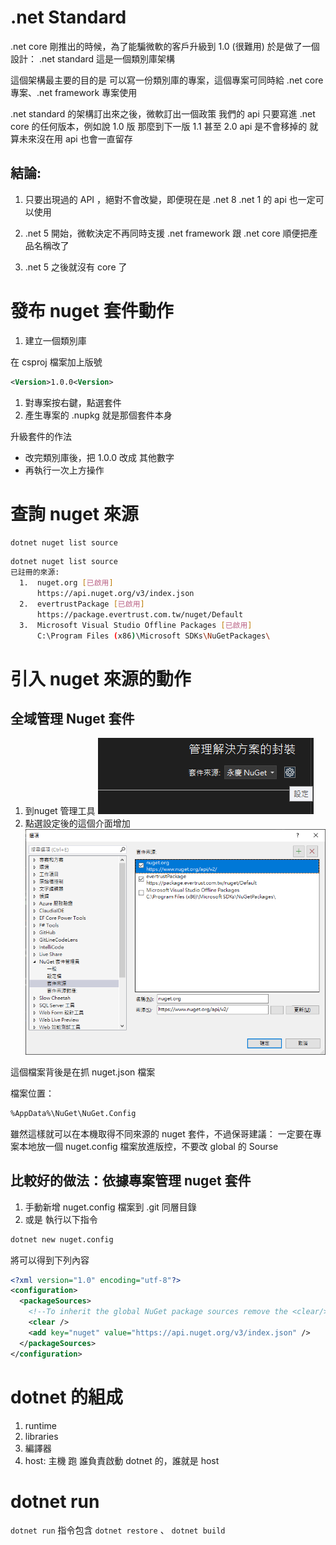 # .net Standard

.net core 剛推出的時候，為了能騙微軟的客戶升級到 1.0 (很難用)
於是做了一個設計： .net standard
這是一個類別庫架構 

這個架構最主要的目的是
可以寫一份類別庫的專案，這個專案可同時給 .net core 專案、.net framework 專案使用

 .net standard 的架構訂出來之後，微軟訂出一個政策
 我們的 api 只要寫進 .net core 的任何版本，例如說 1.0 版
 那麼到下一版 1.1  甚至 2.0 
 api 是不會移掉的
 就算未來沒在用
api 也會一直留存

## 結論:
1. 只要出現過的 API ，絕對不會改變，即便現在是 .net 8 
.net 1 的 api 也一定可以使用


2. .net 5 開始，微軟決定不再同時支援 .net framework 跟 .net core
順便把產品名稱改了

3. .net 5 之後就沒有 core 了



# 發布 nuget 套件動作

1. 建立一個類別庫

在 csproj 檔案加上版號

```xml
<Version>1.0.0<Version>
```
1. 對專案按右鍵，點選套件
2. 產生專案的 .nupkg 就是那個套件本身


升級套件的作法
- 改完類別庫後，把 <Version>1.0.0<Version> 改成 其他數字
- 再執行一次上方操作


# 查詢 nuget 來源

```sh
dotnet nuget list source
```
```sh
dotnet nuget list source
已註冊的來源:
  1.  nuget.org [已啟用]
      https://api.nuget.org/v3/index.json
  2.  evertrustPackage [已啟用]
      https://package.evertrust.com.tw/nuget/Default
  3.  Microsoft Visual Studio Offline Packages [已啟用]
      C:\Program Files (x86)\Microsoft SDKs\NuGetPackages\
```


# 引入 nuget 來源的動作

## 全域管理 Nuget 套件


1. 到nuget 管理工具
![Alt text](image.png)
2. 點選設定後的這個介面增加
![Alt text](image-1.png)

這個檔案背後是在抓 nuget.json 檔案

檔案位置：
```sh
%AppData%\NuGet\NuGet.Config
```

雖然這樣就可以在本機取得不同來源的 nuget 套件，不過保哥建議：
一定要在專案本地放一個 nuget.config 檔案放進版控，不要改 global 的 Sourse 

## 比較好的做法：依據專案管理 nuget 套件
1. 手動新增 nuget.config 檔案到 .git 同層目錄
2. 或是 執行以下指令
```sh
dotnet new nuget.config
```

將可以得到下列內容

```xml
<?xml version="1.0" encoding="utf-8"?>
<configuration>
  <packageSources>
    <!--To inherit the global NuGet package sources remove the <clear/> line below -->
    <clear />
    <add key="nuget" value="https://api.nuget.org/v3/index.json" />
  </packageSources>
</configuration>
```

# dotnet 的組成

1. runtime
2. libraries
3. 編譯器
4. host: 主機  跑  誰負責啟動 dotnet 的，誰就是 host


# dotnet run

`dotnet run` 指令包含  `dotnet restore` 、 `dotnet build`

